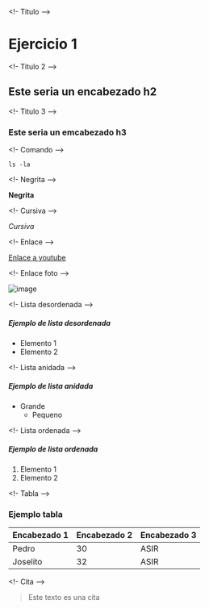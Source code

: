 <!- Titulo -->

# Ejercicio 1

<!- Titulo 2 -->

## Este seria un encabezado h2

<!- Titulo 3 -->

### Este seria un emcabezado h3

<!- Comando -->

`ls -la`

<!- Negrita -->

**Negrita**

<!- Cursiva -->

*Cursiva*

<!- Enlace -->

[Enlace a youtube](https://www.youtube.com/)

<!- Enlace foto -->

![image](https://user-images.githubusercontent.com/114144260/192457670-547f3155-2fa6-46dd-a417-bbb85c15de45.png)

<!- Lista desordenada -->

##### Ejemplo de lista desordenada

* Elemento 1
* Elemento 2

<!- Lista anidada -->

##### Ejemplo de lista anidada

* Grande
  * Pequeno

<!- Lista ordenada -->

##### Ejemplo de lista ordenada

1. Elemento 1
2. Elemento 2

<!- Tabla -->

### Ejemplo tabla
| Encabezado 1 | Encabezado 2 | Encabezado 3
| --- | --- | ---
| Pedro | 30 | ASIR
| Joselito | 32 | ASIR 

<!- Cita -->

> Este texto es una cita 
